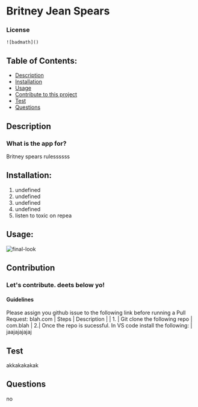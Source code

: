 

# Britney Jean Spears 

### License
    ![badmath]()

## Table of Contents:
- [Description](#description)
- [Installation](#installation)
- [Usage](#usage)
- [Contribute to this project](#contribution)
- [Test](#test)
- [Questions](#questions)

## Description 
### What is the app for?
Britney spears rulessssss

## Installation:
1. undefined
2. undefined
3. undefined
4. undefined
5. listen to toxic on repea

## Usage:
<img src='assets/images/final_look.gif' alt="final-look">

## Contribution
### Let's contribute. deets below yo!
#### Guidelines 

Please assign you github issue to the following link before running a Pull Request: 
    blah.com
| Steps | Description | 
| 1. | Git clone the following repo |
    com.blah
| 2.| Once the repo is sucessful. In VS code install the following: | 
    jaajajajajaj    

## Test
akkakakakak

## Questions
no 

